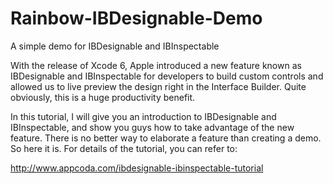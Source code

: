 # Rainbow-IBDesignable-Demo
A simple demo for IBDesignable and IBInspectable

With the release of Xcode 6, Apple introduced a new feature known as IBDesignable and IBInspectable for developers to build custom controls and allowed us to live preview the design right in the Interface Builder. Quite obviously, this is a huge productivity benefit.

In this tutorial, I will give you an introduction to IBDesignable and IBInspectable, and show you guys how to take advantage of the new feature. There is no better way to elaborate a feature than creating a demo. So here it is. For details of the tutorial, you can refer to:

http://www.appcoda.com/ibdesignable-ibinspectable-tutorial
